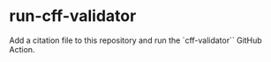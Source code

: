 # run-cff-validator

Add a citation file to this repository
and run the `cff-validator`` GitHub Action.
